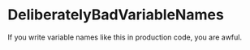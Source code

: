# DeliberatelyBadVariableNames
If you write variable names like this in production code, you are awful.
